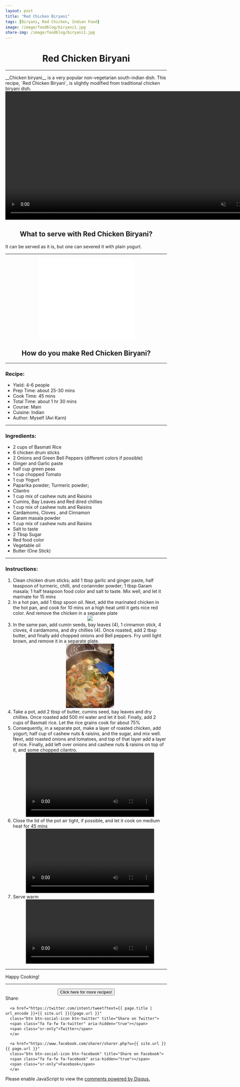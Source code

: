 ```yaml
---
layout: post
title: "Red Chicken Biryani"
tags: [Biryani, Red Chicken, Indian Food]
image: /image/foodblog/biryani1.jpg
share-img: /image/foodblog/biryani1.jpg 
---
```


<center><h1> Red Chicken Biryani </h1> </center>
<hr>
__Chicken biryani__ is a very popular non-vegetarian south-indian dish. This recipe, `Red Chicken Biryani`, is slightly modified from traditional chicken biryani dish.
  <center>
  <video width="auto" height="400" autoplay loop muted playsinline>
  <source src="/vid/biryani_vid3.mp4" type="video/mp4">
  Your browser does not support the video tag.
  </video>
  </center>
  
  
<center><h2> What to serve with Red Chicken Biryani?</h2> </center>
It can be served as it is, but one can severed it with plain yogurt.
<hr>

<center>
<iframe src="//rcm-na.amazon-adsystem.com/e/cm?o=1&p=12&l=ur1&category=cuisinart&banner=05VPVC4Z3JCP1ASW2MG2&f=ifr&lc=pf4&linkID=996b6133d1868102420922fd7ba9c174&t=aviamazon6-20&tracking_id=aviamazon6-20" width="300" height="250" scrolling="no" border="0" marginwidth="0" style="border:none;" frameborder="0"></iframe>
</center>

<center><h2> How do you make Red Chicken Biryani?</h2></center>

<hr>

<h3> Recipe: </h3>

<ul>
  <li> Yield: 4-6 people </li>
  <li> Prep Time: about 25-30 mins </li>
  <li> Cook Time: 45 mins </li>
  <li> Total Time:  about 1 hr 30 mins</li>
  <li> Course:  Main</li>
  <li> Cuisine: Indian  </li>
  <li> Author: Myself (Avi Karn) </li>
</ul>
<hr>

<h3> Ingredients: </h3>

<ul>
  <li> 2 cups of Basmati Rice </li>
  <li> 6 chicken drum sticks </li>
    <li> 2 Onions and Green Bell Peppers (different colors if possible) </li>
    <li> Ginger and Garlic paste </li>
    <li> half cup green peas </li>
    <li> 1 cup chopped Tomato </li>
    <li> 1 cup Yogurt </li>
    <li> Paparika powder; Turmeric powder;  </li>
    <li> Cilantro </li>
    <li> 1 cup mix of cashew nuts and Raisins </li>
    <li> Cumins, Bay Leaves and Red dired chillies</li>
    <li> 1 cup mix of cashew nuts and Raisins </li>
    <li> Cardamoms, Cloves , and Cinnamon  </li>
    <li> Garam masala powder </li>
    <li> 1 cup mix of cashew nuts and Raisins </li>
    <li> Salt to taste </li>
    <li> 2 Tbsp Sugar </li>
    <li> Red food color </li>
    <li> Vegetable oil </li>
    <li> Butter (One Stick) </li>
</ul>
<hr>

<h3> Instructions:</h3>

<ol>
  <li> Clean chicken drum sticks; add 1 tbsp garlic and ginger paste, half teaspoon of turmeric, chilli, and coriannder powder; 1 tbsp Garam masala; 1 half teaspoon food color and salt to taste. Mix well, and let it marinate for 15 mins </li>
  <li> In a hot pan, add 1 tbsp spoon oil. Next, add the marinated chicken in the hot pan, and cook for 10 mins on a high heat until it gets nice red color. And remove the chicken in a separate plate</li>
  
  <center><img src="/image/foodblog/biryani2.jpg" width="auto" height="200" class="img-thumbnail"></center>
  
  <li> In the same pan, add cumin seeds, bay leaves (4), 1 cinnamon stick, 4 cloves, 4 cardamoms, and dry chillies (4). Once roasted, add 2 tbsp butter, and finally add chopped onions and Bell peppers. Fry until light brown, and remove it in a separate plate. </li>
  
  <center><img src="/image/foodblog/biryani3.jpg" width="auto" height="200" class="img-thumbnail"> </center>
  <li> Take a pot, add 2 tbsp of butter, cumins seed, bay leaves and dry chillies. Once roasted add 500 ml water and let it boil. Finally, add 2 cups of Basmati rice. Let the rice grains cook for about 75%</li>

  <li> Consequently, in a separate pot, make a layer of roasted chicken, add yogurt; half cup of cashew nuts & raisins, and the sugar, and mix well. Next, add roasted onions and tomatoes, and top of that layer add a layer of rice. Finally, add left over onions and cashew nuts & raisins on top of it, and some chopped cilantro.</li>
  <center>
  <video width="auto" height="200" controls>
  <source src="/vid/biryani_vid1.mp4" type="video/mp4">
  Your browser does not support the video tag.
  </video>
  </center>
  <li> Close the lid of the pot air tight, if possible, and let it cook on medium heat for 45 mins </li>
  <center>
  <video width="auto" height="200" controls>
  <source src="/vid/biryani_vid2.mp4" type="video/mp4">
  Your browser does not support the video tag.
  </video>
  </center>
  <li> Serve warm </li>
    <center>
  <video width="auto" height="200" controls>
  <source src="/vid/biryani_vid3.mp4" type="video/mp4">
  Your browser does not support the video tag.
  </video>
  </center>
</ol>
<hr>
<p> Happy Cooking! </p>

<hr>
<center>
<form>
<input class="MyButton" type="button" value="Click here for more recipes!" onclick="window.location.href='https://avikarn.com/foodblog/'" />
</form>
</center>


<!--- Sharing ----------------------------------->
<section id = "social-share-section">
  <span class="sr-only">Share: </span>

  
<!--- Share on Twitter -->
      <a href="https://twitter.com/intent/tweet?text={{ page.title | url_encode }}+{{ site.url }}{{page.url }}"
      class="btn btn-social-icon btn-twitter" title="Share on Twitter">
      <span class="fa fa-fw fa-twitter" aria-hidden="true"></span>
      <span class="sr-only">Twitter</span>
      </a>

<!--- Share on Facebook -->
      <a href="https://www.facebook.com/sharer/sharer.php?u={{ site.url }}{{ page.url }}"
      class="btn btn-social-icon btn-facebook" title="Share on Facebook">
      <span class="fa fa-fw fa-facebook" aria-hidden="true"></span>
      <span class="sr-only">Facebook</span>
      </a>
</section>

  
<div class="disqus-comments">
          
<div class="comments">
    <div id="disqus_thread"></div>
    <script type="text/javascript">
        var disqus_shortname = 'avikarn';
            var url_parts = window.location.href.split("?");
            url_parts = url_parts[0].split("#");
            disqus_url = url_parts[0];
            disqus_url = disqus_url.replace(/(\/)*$/, "/");
            disqus_url = disqus_url.replace(/https:\/\//, "http:\/\/");
            if (disqus_url.substr(-9) == "projects/") {
                disqus_url = disqus_url.substr(0, disqus_url.length - 1);
            }

        (function() {
            var dsq = document.createElement('script'); dsq.type = 'text/javascript'; dsq.async = true;
            dsq.src = '//' + disqus_shortname + '.disqus.com/embed.js';
            (document.getElementsByTagName('head')[0] || document.getElementsByTagName('body')[0]).appendChild(dsq);
        })();
  </script>
    <noscript>Please enable JavaScript to view the <a href="https://disqus.com/?ref_noscript">comments powered by Disqus.</a></noscript>
  </div>
</div>

<!-- Global site tag (gtag.js) - Google Analytics -->
<script async src="https://www.googletagmanager.com/gtag/js?id=UA-123359651-1"></script>
<script>
  window.dataLayer = window.dataLayer || [];
  function gtag(){dataLayer.push(arguments);}
  gtag('js', new Date());
  gtag('config', 'UA-123359651-1');
</script>

<script async src="//pagead2.googlesyndication.com/pagead/js/adsbygoogle.js"></script>
<script>
  (adsbygoogle = window.adsbygoogle || []).push({
    google_ad_client: "ca-pub-5126027065024936",
    enable_page_level_ads: true
  });
</script>
